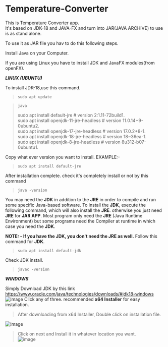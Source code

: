 # Temperature-Converter
This is Temperature Converter app.  
It's based on JDK-18 and JAVA-FX and turn into JAR(JAVA ARCHIVE) to use is as stand alone.

To use it as JAR file you hav to do this following steps. 

Install Java on your Computer.  

If you are using Linux you have to install JDK and JavaFX modules(from openFX).   

***LINUX (UBUNTU)***  

To install JDK-18,use this command.

>     sudo apt update
    
>     java   
>sudo apt install default-jre              # version 2:1.11-72build1.   
>sudo apt install openjdk-11-jre-headless  # version 11.0.14+9-0ubuntu2.   
>sudo apt install openjdk-17-jre-headless  # version 17.0.2+8-1.   
>sudo apt install openjdk-18-jre-headless  # version 18~36ea-1.   
>sudo apt install openjdk-8-jre-headless   # version 8u312-b07-0ubuntu1.   

Copy what ever version you want to install.
EXAMPLE:- 
>     sudo apt install default-jre  
After installation complete. check it's completely install or not by this command
>     java -version
You may need the **JDK** in addition to the **JRE** in order to compile and run some specific Java-based software. To install the **JDK**, execute the following command, which will also install the **JRE**. otherwise you just need **JRE** for **JAR APP**. 
Most program only need the **JRE** (Java Runtime Environment) but some programs need the Compiler at runtime in which case you need the **JDK**. 

**NOTE: - If you have the JDK, you don't need the JRE as well.**
Follow this command for **JDK**.
>     sudo apt install default-jdk
Check JDK install.
>     javac -version

***WINDOWS***

Simply Download JDK by this link  
https://www.oracle.com/java/technologies/downloads/#jdk18-windows   
![image](https://user-images.githubusercontent.com/75372853/188181616-5abc2b3a-8f23-4ef9-bc40-5d1bc77bafdf.png)
Click any of three. recommended **x64 Installer** for easy installation.    

>After downloading from x64 Installer, Double click on installation file. 

![image](https://user-images.githubusercontent.com/75372853/188183462-3545f9c1-6a48-47ab-abc2-38b383d4bba7.png)   
>Click on next and Install it in whatever location you want.   
![image](https://user-images.githubusercontent.com/75372853/188183801-7f85d858-4000-497d-858e-f92890d2b2b5.png)

